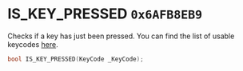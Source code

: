 # IS_KEY_PRESSED `0x6AFB8EB9`

Checks if a key has just been pressed. You can find the list of usable keycodes [here](#keyboard_keycodes).

```cpp
bool IS_KEY_PRESSED(KeyCode _KeyCode);
```